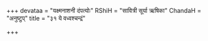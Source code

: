 +++
devataa = "यक्ष्मनाशनी दंपत्योः"
RShiH = "सावित्री सूर्या ऋषिका"
ChandaH = "अनुष्टुप्"
title = "३१ ये वध्वश्चन्द्रं"

+++
